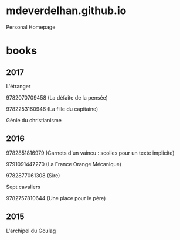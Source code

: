 # mdeverdelhan.github.io
Personal Homepage

# books

## 2017

L'étranger

9782070709458 (La défaite de la pensée)

9782253160946 (La fille du capitaine)

Génie du christianisme

## 2016

9782851816979 (Carnets d'un vaincu : scolies pour un texte implicite)

9791091447270 (La France Orange Mécanique)

9782877061308 (Sire)

Sept cavaliers

9782757810644 (Une place pour le père)

## 2015

L'archipel du Goulag

